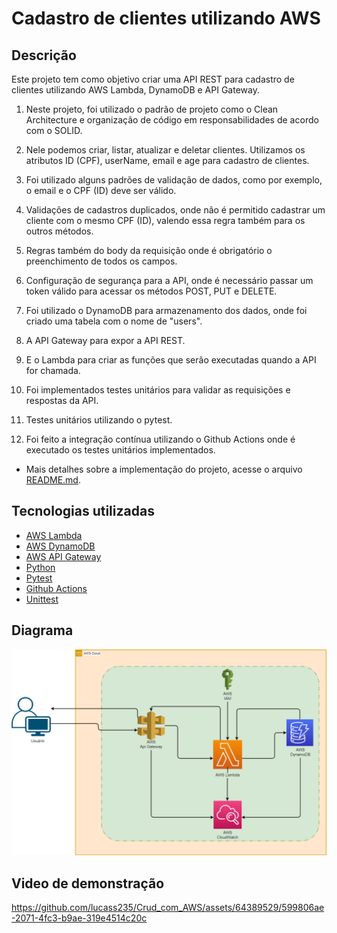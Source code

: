 # Cadastro de clientes utilizando AWS

## Descrição

Este projeto tem como objetivo criar uma API REST para cadastro de clientes utilizando AWS Lambda, DynamoDB e API Gateway.

1. Neste projeto, foi utilizado o padrão de projeto como o Clean Architecture e organização de código em responsabilidades de acordo com o SOLID.

2. Nele podemos criar, listar, atualizar e deletar clientes. Utilizamos os atributos ID (CPF), userName, email e age para cadastro de clientes.

3. Foi utilizado alguns padrões de validação de dados, como por exemplo, o email e o CPF (ID) deve ser válido.

4. Validações de cadastros duplicados, onde não é permitido cadastrar um cliente com o mesmo CPF (ID), valendo essa regra também para os outros métodos.

5. Regras também do body da requisição onde é obrigatório o preenchimento de todos os campos.

6. Configuração de segurança para a API, onde é necessário passar um token válido para acessar os métodos POST, PUT e DELETE.

7. Foi utilizado o DynamoDB para armazenamento dos dados, onde foi criado uma tabela com o nome de "users".

8. A API Gateway para expor a API REST.

9. E o Lambda para criar as funções que serão executadas quando a API for chamada.

10. Foi implementados testes unitários para validar as requisições e respostas da API.

11. Testes unitários utilizando o pytest.

12. Foi feito a integração contínua utilizando o Github Actions onde é executado os testes unitários implementados.

- Mais detalhes sobre a implementação do projeto, acesse o arquivo [README.md](./user_register/README.md).

## Tecnologias utilizadas

- [AWS Lambda](https://aws.amazon.com/pt/lambda/)
- [AWS DynamoDB](https://aws.amazon.com/pt/dynamodb/)
- [AWS API Gateway](https://aws.amazon.com/pt/api-gateway/)
- [Python](https://www.python.org/)
- [Pytest](https://docs.pytest.org/en/stable/)
- [Github Actions](https://github.com/features/actions)
- [Unittest](https://docs.python.org/3/library/unittest.html)

## Diagrama

![Diagrama](./backend/diagrama/Diagrama_crud_aws.png)

## Video de demonstração

https://github.com/lucass235/Crud_com_AWS/assets/64389529/599806ae-2071-4fc3-b9ae-319e4514c20c


